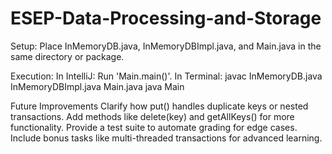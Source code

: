 # ESEP-Data-Processing-and-Storage

Setup: Place InMemoryDB.java, InMemoryDBImpl.java, and Main.java in the same directory or package.

Execution:
In IntelliJ: Run 'Main.main()'.
In Terminal:
javac InMemoryDB.java InMemoryDBImpl.java Main.java
java Main

Future Improvements
Clarify how put() handles duplicate keys or nested transactions.
Add methods like delete(key) and getAllKeys() for more functionality.
Provide a test suite to automate grading for edge cases.
Include bonus tasks like multi-threaded transactions for advanced learning.
